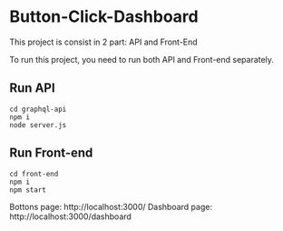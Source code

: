 # Button-Click-Dashboard

This project is consist in 2 part: API and Front-End

To run this project, you need to run both API and Front-end separately.

## Run API

```
cd graphql-api
npm i
node server.js
```

## Run Front-end

```
cd front-end
npm i
npm start
```

Bottons page:
http://localhost:3000/
Dashboard page:
http://localhost:3000/dashboard
